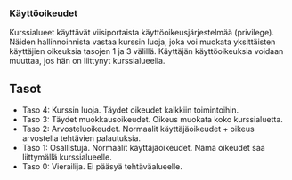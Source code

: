 ### Käyttöoikeudet
Kurssialueet käyttävät viisiportaista käyttöoikeusjärjestelmää (privilege).
Näiden hallinnoinnista vastaa kurssin luoja, joka voi muokata yksittäisten käyttäjien oikeuksia tasojen 1 ja 3 välillä. 
Käyttäjän käyttöoikeuksia voidaan muuttaa, jos hän on liittynyt kurssialueella.

## Tasot
- Taso 4: Kurssin luoja. Täydet oikeudet kaikkiin toimintoihin.
- Taso 3: Täydet muokkausoikeudet. Oikeus muokata koko kurssialuetta.
- Taso 2: Arvosteluoikeudet. Normaalit käyttäjäoikeudet + oikeus arvostella tehtävien palautuksia.
- Taso 1: Osallistuja. Normaalit käyttäjäoikeudet. Nämä oikeudet saa liittymällä kurssialueelle.
- Taso 0: Vierailija. Ei pääsyä tehtäväalueelle.
